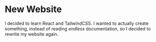 # New Website

I decided to learn React and TailwindCSS. I wanted to actually create something, instead of reading *endless* documentation, so I decided to rewrite my website again.

